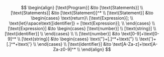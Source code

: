 $$
\begin{align}
    [\text{Program}] &\to [\text{Statements}] \\
    [\text{Statements}] &\to [\text{Statement}]^* \\
    [\text{Statement}] &\to
        \begin{cases}
            \text{return}\ [\text{Expression}]; \\
            \text{let}\space\text{[identifier]} = [\text{Expression}]; \\
        \end{cases} \\
    [\text{Expression}] &\to
        \begin{cases}
            [\text{number}] \\
            [\text{string}] \\
            [\text{identifier}] \\
        \end{cases} \\
        \\
    [\text{number}] &\to \text[0-9]+\text[0-9]^* \\
    [\text{string}] &\to
        \begin{cases}
            \text{"}+[.]^*+\text{"} \\
            \text{'}+[.]^*+\text{'} \\
        \end{cases} \\
    [\text{identifier}] &\to \text[A-Za-z]+\text[A-Za-z0-9]^* \\
\end{align}
$$